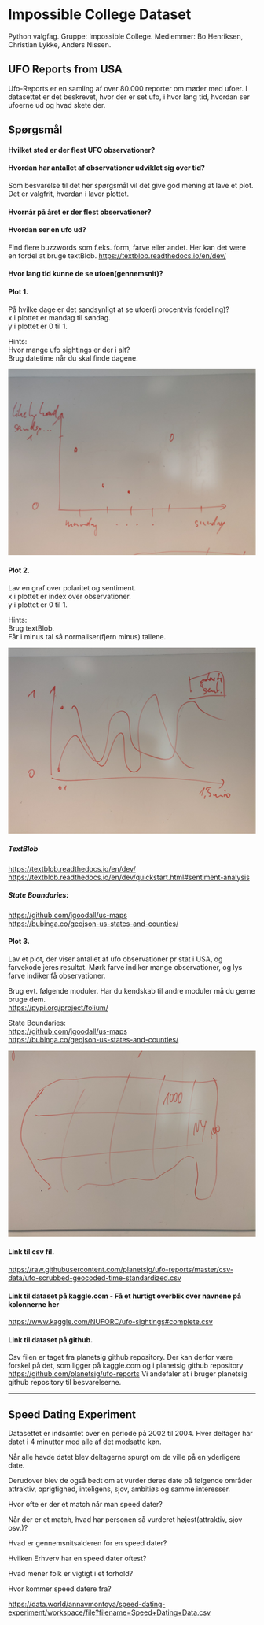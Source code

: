 # Impossible College Dataset
Python valgfag.
Gruppe: Impossible College.
Medlemmer: Bo Henriksen, Christian Lykke, Anders Nissen.


## UFO Reports from USA

Ufo-Reports er en samling af over 80.000 reporter om møder med ufoer. I datasettet er det beskrevet, hvor der er set ufo, i hvor lang tid, hvordan ser ufoerne ud og hvad skete der.  

## Spørgsmål

#### Hvilket sted er der flest UFO observationer?  

#### Hvordan har antallet af observationer udviklet sig over tid?  
Som besvarelse til det her spørgsmål vil det give god mening at lave et plot. Det er valgfrit, hvordan i laver plottet.  

#### Hvornår på året er der flest observationer?  

#### Hvordan ser en ufo ud?  
Find flere buzzwords som f.eks. form, farve eller andet. Her kan det være en fordel at bruge textBlob.  https://textblob.readthedocs.io/en/dev/  

#### Hvor lang tid kunne de se ufoen(gennemsnit)?

#### Plot 1.  
På hvilke dage er det sandsynligt at se ufoer(i procentvis fordeling)?  
x i plottet er mandag til søndag.  
y i plottet er 0 til 1.  

Hints:  
Hvor mange ufo sightings er der i alt?  
Brug datetime når du skal finde dagene.  

![alt text](https://github.com/BoMarconiHenriksen/impossibleCollegeDataset/blob/master/img2.jpg)

#### Plot 2.  
Lav en graf over polaritet og sentiment.  
x i plottet er index over observationer.  
y i plottet er 0 til 1.  

Hints:  
Brug textBlob.  
Får i minus tal så normaliser(fjern minus) tallene.  

![alt text](https://github.com/BoMarconiHenriksen/impossibleCollegeDataset/blob/master/img1.jpg)

##### TextBlob  
https://textblob.readthedocs.io/en/dev/  
https://textblob.readthedocs.io/en/dev/quickstart.html#sentiment-analysis  

##### State Boundaries:  
https://github.com/jgoodall/us-maps  
https://bubinga.co/geojson-us-states-and-counties/  

#### Plot 3.  
Lav et plot, der viser antallet af ufo observationer pr stat i USA, og farvekode jeres resultat. Mørk farve indiker mange observationer, og lys farve indiker få observationer.  

Brug evt. følgende moduler. Har du kendskab til andre moduler må du gerne bruge dem.    
https://pypi.org/project/folium/  

State Boundaries:  
https://github.com/jgoodall/us-maps  
https://bubinga.co/geojson-us-states-and-counties/  

![alt text](https://github.com/BoMarconiHenriksen/impossibleCollegeDataset/blob/master/img3.jpg)


#### Link til csv fil.  
https://raw.githubusercontent.com/planetsig/ufo-reports/master/csv-data/ufo-scrubbed-geocoded-time-standardized.csv  

#### Link til dataset på kaggle.com - Få et hurtigt overblik over navnene på kolonnerne her  
https://www.kaggle.com/NUFORC/ufo-sightings#complete.csv 

#### Link til dataset på github. 
Csv filen er taget fra planetsig github repository. Der kan derfor være forskel på det, som ligger på kaggle.com og i planetsig github repository https://github.com/planetsig/ufo-reports Vi andefaler at i bruger planetsig github repository til besvarelserne.  


-----


## Speed Dating Experiment

Datasettet er indsamlet over en periode på 2002 til 2004. Hver deltager har datet i 4 minutter med alle af det modsatte køn. 

Når alle havde datet blev deltagerne spurgt om de ville på en yderligere date. 

Derudover blev de også bedt om at vurder deres date på følgende områder attraktiv, oprigtighed, inteligens, sjov, ambitiøs og samme interesser.

Hvor ofte er der et match når man speed dater?

Når der er et match, hvad har personen så vurderet højest(attraktiv, sjov osv.)?

Hvad er gennemsnitsalderen for en speed dater?

Hvilken Erhverv har en speed dater oftest?

Hvad mener folk er vigtigt i et forhold?

Hvor kommer speed datere fra?

https://data.world/annavmontoya/speed-dating-experiment/workspace/file?filename=Speed+Dating+Data.csv
